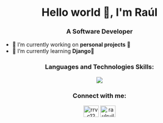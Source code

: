 <h1 align="center">Hello world 👋, I'm Raúl</h1>
<h3 align="center">A Software Developer</h3>

- 🔭 I’m currently working on **personal projects** 🚀
- 🌱 I’m currently learning **Django**🐍

<h3 align="center"><strong>Languages and Technologies Skills:</strong></h3>

<p align="center">
<a href="https://skillicons.dev">
<img src="https://skillicons.dev/icons?i=js,html,css,react,nodejs,python,django,postgres,git" />
</a>
</p>

<h3 align="center"><strong>Connect with me:</strong></h3>

<p align="center">
<a href="https://twitter.com/rrvc12" target="blank"><img align="center" src="https://raw.githubusercontent.com/rahuldkjain/github-profile-readme-generator/master/src/images/icons/Social/twitter.svg" alt="rrvc12" height="30" width="40" /></a>
<a href="https://linkedin.com/in/raulruilova" target="blank"><img align="center" src="https://raw.githubusercontent.com/rahuldkjain/github-profile-readme-generator/master/src/images/icons/Social/linked-in-alt.svg" alt="raulruilova" height="30" width="40" /></a>
</p>

<!--
**rrvc12/rrvc12** is a ✨ _special_ ✨ repository because its `README.md` (this file) appears on your GitHub profile.

Here are some ideas to get you started:

- 🔭 I’m currently working on ...
- 🌱 I’m currently learning ...
- 👯 I’m looking to collaborate on ...
- 🤔 I’m looking for help with ...
- 💬 Ask me about ...
- 📫 How to reach me: ...
- 😄 Pronouns: ...
- ⚡ Fun fact: ...
-->
